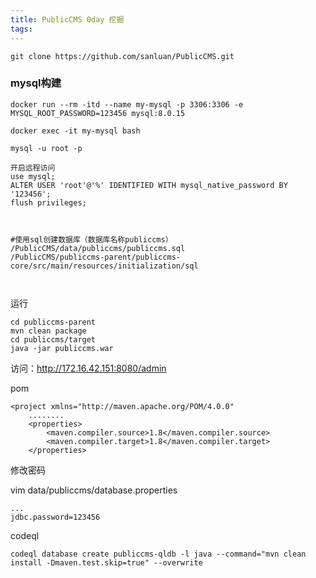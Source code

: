 ```yaml
---
title: PublicCMS 0day 挖掘
tags:
---
```




```
git clone https://github.com/sanluan/PublicCMS.git

```

### mysql构建

```
docker run --rm -itd --name my-mysql -p 3306:3306 -e MYSQL_ROOT_PASSWORD=123456 mysql:8.0.15

docker exec -it my-mysql bash

mysql -u root -p

开启远程访问
use mysql;
ALTER USER 'root'@'%' IDENTIFIED WITH mysql_native_password BY '123456';
flush privileges;



#使用sql创建数据库（数据库名称publiccms）
/PublicCMS/data/publiccms/publiccms.sql
/PublicCMS/publiccms-parent/publiccms-core/src/main/resources/initialization/sql



```

运行

```
cd publiccms-parent
mvn clean package
cd publiccms/target
java -jar publiccms.war
```

访问：http://172.16.42.151:8080/admin





pom

```
<project xmlns="http://maven.apache.org/POM/4.0.0"
	........
    <properties>
        <maven.compiler.source>1.8</maven.compiler.source>
        <maven.compiler.target>1.8</maven.compiler.target>
    </properties>
```





修改密码

vim data/publiccms/database.properties

```
...
jdbc.password=123456
```



codeql

```
codeql database create publiccms-qldb -l java --command="mvn clean install -Dmaven.test.skip=true" --overwrite
```

